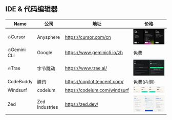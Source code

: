 ## IDE & 代码编辑器
| Name | 公司 | 地址 | 价格 |
| --- | --- | --- | --- |
| 🔥Cursor | Anysphere | https://cursor.com/cn |![alt text](imgs/image-1.png)|
| 🔥Gemini CLI | Google | https://www.geminicli.io/zh | 免费 |
| 🔥Trae | 字节跳动 | https://www.trae.ai/ |![alt text](imgs/image-3.png) |
| CodeBuddy | 腾讯 | https://copilot.tencent.com/ | 免费(内测) |
| Windsurf | codeium | https://codeium.com/windsurf | ![alt text](imgs/image-5.png) |
| Zed | Zed Industries | https://zed.dev/ | ![alt text](imgs/image-6.png) |